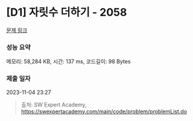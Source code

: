 # [D1] 자릿수 더하기 - 2058 

[문제 링크](https://swexpertacademy.com/main/code/problem/problemDetail.do?contestProbId=AV5QPRjqA10DFAUq) 

### 성능 요약

메모리: 58,284 KB, 시간: 137 ms, 코드길이: 98 Bytes

### 제출 일자

2023-11-04 23:27



> 출처: SW Expert Academy, https://swexpertacademy.com/main/code/problem/problemList.do